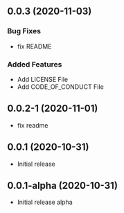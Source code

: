## 0.0.3 (2020-11-03)

### Bug Fixes

- fix README

### Added Features

- Add LICENSE File
- Add CODE_OF_CONDUCT File

## 0.0.2-1 (2020-11-01)

- fix readme

## 0.0.1 (2020-10-31)

- Initial release

## 0.0.1-alpha (2020-10-31)

- Initial release alpha